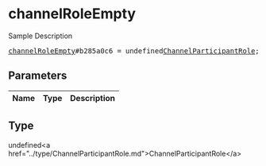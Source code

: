 # channelRoleEmpty

Sample Description

<pre>
<a href="../constructor/channelRoleEmpty.md">channelRoleEmpty</a>#b285a0c6 = undefined<a href="../type/ChannelParticipantRole.md">ChannelParticipantRole</a>;
</pre>

## Parameters

| Name | Type | Description |
|------|:----:|-------------|

## Type

undefined&lt;a href=&#34;../type/ChannelParticipantRole.md&#34;&gt;ChannelParticipantRole&lt;/a&gt;
